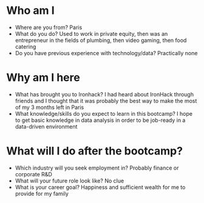 # Who am I

* Where are you from?
Paris
* What do you do?
Used to work in private equity, then was an entrepreneur in the fields of plumbing, then video gaming, then food catering
* Do you have previous experience with technology/data?
Practically none

# Why am I here

* What has brought you to Ironhack?
I had heard about IronHack through friends and I thought that it was probably the best way to make the most of my 3 months left in Paris
* What knowledge/skills do you expect to learn in this bootcamp?
I hope to get basic knowledge in data analysis in order to be job-ready in a data-driven environment

# What will I do after the bootcamp?

* Which industry will you seek employment in?
Probably finance or corporate R&D
* What will your future role look like?
No clue
* What is your career goal?
Happiness and sufficient wealth for me to provide for my family